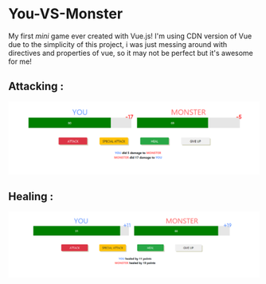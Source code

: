# You-VS-Monster
My first *mini* game ever created with Vue.js! I'm using CDN version of Vue due to the simplicity of this project, i was just messing around with directives and properties of vue, so it may not be perfect but it's awesome for me!


## Attacking :
![Attacking Screenshoots](Screenshoots/Damaged.png)

## Healing :
![Healing Screenshoots](Screenshoots/Healed.png)
